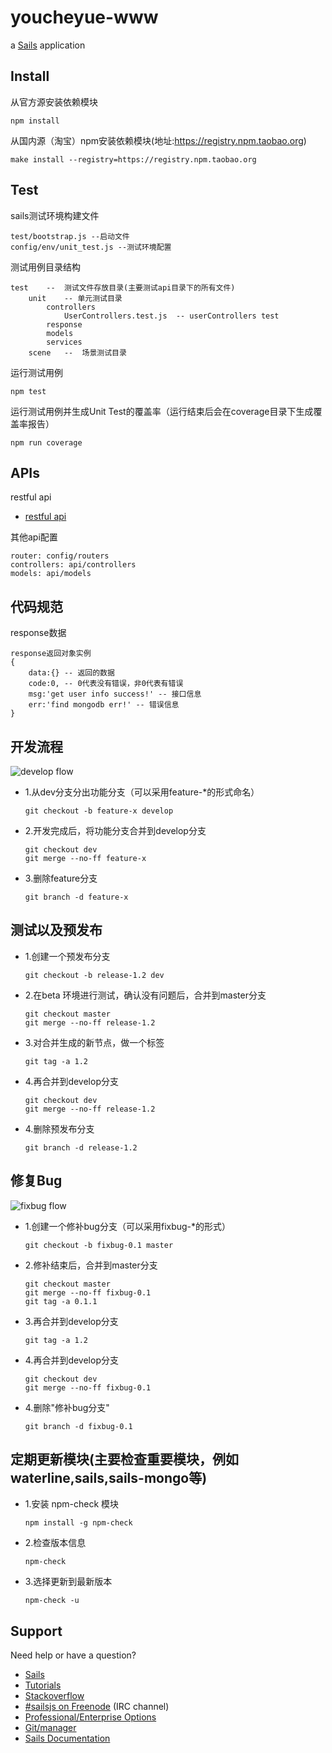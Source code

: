 # youcheyue-www

a [Sails](http://sailsjs.org) application

## Install
从官方源安装依赖模块

    npm install
从国内源（淘宝）npm安装依赖模块(地址:https://registry.npm.taobao.org)

    make install --registry=https://registry.npm.taobao.org

## Test
sails测试环境构建文件

    test/bootstrap.js --启动文件
    config/env/unit_test.js --测试环境配置

测试用例目录结构

    test    --  测试文件存放目录(主要测试api目录下的所有文件)
        unit    -- 单元测试目录
            controllers
                UserControllers.test.js  -- userControllers test
            response
            models
            services
        scene   --  场景测试目录

运行测试用例

    npm test

运行测试用例并生成Unit Test的覆盖率（运行结束后会在coverage目录下生成覆盖率报告）

    npm run coverage

## APIs
restful api

- [restful api](http://sailsjs.org/#/documentation/reference/blueprint-api)

其他api配置

    router: config/routers
    controllers: api/controllers
    models: api/models

## 代码规范
response数据

    response返回对象实例
    {
        data:{} -- 返回的数据
        code:0, -- 0代表没有错误，非0代表有错误
        msg:'get user info success!' -- 接口信息
        err:'find mongodb err!' -- 错误信息
    }

## 开发流程

![develop flow](http://image.beekka.com/blog/201207/bg2012070507.png)

  * 1.从dev分支分出功能分支（可以采用feature-*的形式命名）

        git checkout -b feature-x develop

  * 2.开发完成后，将功能分支合并到develop分支

        git checkout dev
        git merge --no-ff feature-x

  * 3.删除feature分支

        git branch -d feature-x

## 测试以及预发布

  * 1.创建一个预发布分支

        git checkout -b release-1.2 dev

  * 2.在beta 环境进行测试，确认没有问题后，合并到master分支

        git checkout master
        git merge --no-ff release-1.2

  * 3.对合并生成的新节点，做一个标签

        git tag -a 1.2

  * 4.再合并到develop分支

        git checkout dev
        git merge --no-ff release-1.2

  * 4.删除预发布分支

        git branch -d release-1.2

## 修复Bug

![fixbug flow](http://image.beekka.com/blog/201207/bg2012070508.png)

  * 1.创建一个修补bug分支（可以采用fixbug-*的形式）

        git checkout -b fixbug-0.1 master

  * 2.修补结束后，合并到master分支

        git checkout master
        git merge --no-ff fixbug-0.1
        git tag -a 0.1.1

  * 3.再合并到develop分支

        git tag -a 1.2

  * 4.再合并到develop分支

        git checkout dev
        git merge --no-ff fixbug-0.1

  * 4.删除"修补bug分支"

        git branch -d fixbug-0.1

## 定期更新模块(主要检查重要模块，例如waterline,sails,sails-mongo等)

  * 1.安装 npm-check 模块

        npm install -g npm-check

  * 2.检查版本信息

        npm-check

  * 3.选择更新到最新版本

        npm-check -u

## Support
Need help or have a question?

- [Sails](http://sailsjs.org)
- [Tutorials](https://github.com/balderdashy/sails-docs/blob/master/FAQ.md#where-do-i-get-help)
- [Stackoverflow](http://stackoverflow.com/questions/tagged/sails.js)
- [#sailsjs on Freenode](http://webchat.freenode.net/) (IRC channel)
- [Professional/Enterprise Options](https://github.com/balderdashy/sails-docs/blob/master/FAQ.md#are-there-professional-support-options)
- [Git/manager](http://www.ruanyifeng.com/blog/2012/07/git.html)
- [Sails Documentation](http://sailsjs-documentation.readthedocs.org/en/latest/)

